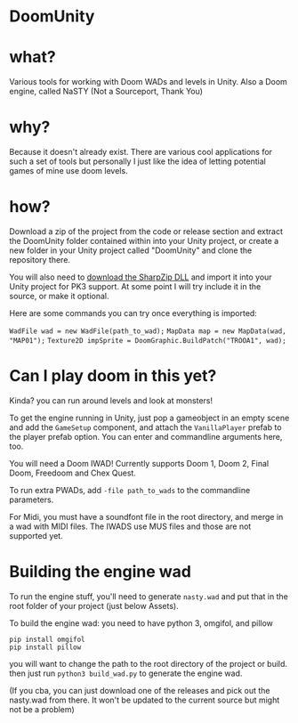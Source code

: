 # DoomUnity

# what?

Various tools for working with Doom WADs and levels in Unity.
Also a Doom engine, called NaSTY (Not a Sourceport, Thank You)

# why?

Because it doesn't already exist. There are various cool applications for such a set of tools but personally I just like the idea of letting potential games of mine use doom levels.

# how?

Download a zip of the project from the code or release section and extract the DoomUnity folder contained within into your Unity project, or create a new folder in your Unity project called "DoomUnity" and clone the repository there.

You will also need to [download the SharpZip DLL](https://github.com/icsharpcode/SharpZipLib/releases) and import it into your Unity project for PK3 support. At some point I will try include it in the source, or make it optional.

Here are some commands you can try once everything is imported:

`WadFile wad = new WadFile(path_to_wad);`
`MapData map = new MapData(wad, "MAP01");`
`Texture2D impSprite = DoomGraphic.BuildPatch("TROOA1", wad);`

# Can I play doom in this yet?

Kinda? you can run around levels and look at monsters!

To get the engine running in Unity, just pop a gameobject in an empty scene and add the `GameSetup` component, and attach the `VanillaPlayer` prefab to the player prefab option.
You can enter and commandline arguments here, too. 

You will need a Doom IWAD! Currently supports Doom 1, Doom 2, Final Doom, Freedoom and Chex Quest.

To run extra PWADs, add `-file path_to_wads` to the commandline parameters. 

For Midi, you must have a soundfont file in the root directory, and merge in a wad with MIDI files.
The IWADS use MUS files and those are not supported yet.

# Building the engine wad

To run the engine stuff, you'll need to generate `nasty.wad` and put that in the root folder of your project (just below Assets).

To build the engine wad: you need to have python 3, omgifol, and pillow

`pip install omgifol`  
`pip install pillow`

you will want to change the path to the root directory of the project or build.
then just run `python3 build_wad.py` to generate the engine wad.

(If you cba, you can just download one of the releases and pick out the nasty.wad from there. It won't be updated to the current source but might not be a problem)
